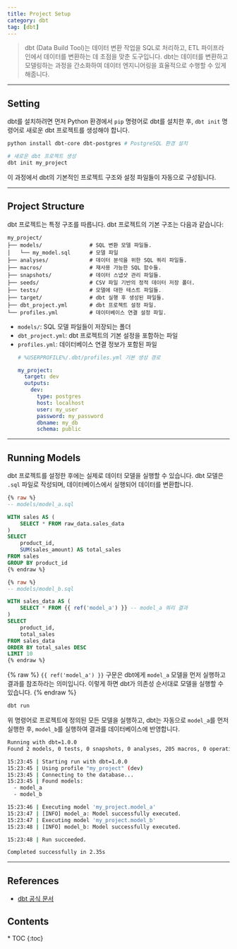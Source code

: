 ```yaml
---
title: Project Setup
category: dbt
tag: [dbt]
---
```


> dbt (Data Build Tool)는 데이터 변환 작업을 SQL로 처리하고, ETL 파이프라인에서 데이터를 변환하는 데 초점을 맞춘 도구입니다. dbt는 데이터를 변환하고 모델링하는 과정을 간소화하여 데이터 엔지니어링을 효율적으로 수행할 수 있게 해줍니다. 

---

## Setting
dbt를 설치하려면 먼저 Python 환경에서 `pip` 명령어로 dbt를 설치한 후, `dbt init` 명령어로 새로운 dbt 프로젝트를 생성해야 합니다. 

```bash
python install dbt-core dbt-postgres # PostgreSQL 환경 설치

# 새로운 dbt 프로젝트 생성
dbt init my_project   
```

이 과정에서 dbt의 기본적인 프로젝트 구조와 설정 파일들이 자동으로 구성됩니다.

---

## Project Structure
dbt 프로젝트는 특정 구조를 따릅니다. dbt 프로젝트의 기본 구조는 다음과 같습니다:

```plaintext
my_project/
├── models/               # SQL 변환 모델 파일들.
│   └── my_model.sql      # 모델 파일
├── analyses/             # 데이터 분석을 위한 SQL 쿼리 파일들.
├── macros/               # 재사용 가능한 SQL 함수들.
├── snapshots/            # 데이터 스냅샷 관리 파일들.
├── seeds/                # CSV 파일 기반의 정적 데이터 저장 폴더.
├── tests/                # 모델에 대한 테스트 파일들.
├── target/               # dbt 실행 후 생성된 파일들.
├── dbt_project.yml       # dbt 프로젝트 설정 파일.
└── profiles.yml          # 데이터베이스 연결 설정 파일.
```

- `models/`: SQL 모델 파일들이 저장되는 폴더
- `dbt_project.yml`: dbt 프로젝트의 기본 설정을 포함하는 파일
- `profiles.yml`: 데이터베이스 연결 정보가 포함된 파일
  ```yaml
  # %USERPROFILE%/.dbt/profiles.yml 기본 생성 경로

  my_project:
    target: dev
    outputs:
      dev:
        type: postgres
        host: localhost
        user: my_user
        password: my_password
        dbname: my_db
        schema: public
  ```

---

## Running Models
dbt 프로젝트를 설정한 후에는 실제로 데이터 모델을 실행할 수 있습니다. 
dbt 모델은 `.sql` 파일로 작성되며, 데이터베이스에서 실행되어 데이터를 변환합니다. 

```sql
{% raw %}
-- models/model_a.sql

WITH sales AS (
    SELECT * FROM raw_data.sales_data
)
SELECT
    product_id,
    SUM(sales_amount) AS total_sales
FROM sales
GROUP BY product_id
{% endraw %}
```

```sql
{% raw %}
-- models/model_b.sql

WITH sales_data AS (
    SELECT * FROM {{ ref('model_a') }} -- model_a 쿼리 결과
)
SELECT
    product_id,
    total_sales
FROM sales_data
ORDER BY total_sales DESC
LIMIT 10
{% endraw %}
```

{% raw %}
 `{{ ref('model_a') }}` 구문은 dbt에게 `model_a` 모델을 먼저 실행하고 결과를 참조하라는 의미입니다. 
이렇게 하면 dbt가 의존성 순서대로 모델을 실행할 수 있습니다.
{% endraw %}

```bash
dbt run
```

위 명령어로 프로젝트에 정의된 모든 모델을 실행하고, dbt는 자동으로 `model_a`를 먼저 실행한 후, `model_b`를 실행하여 결과를 데이터베이스에 반영합니다.

```bash
Running with dbt=1.0.0
Found 2 models, 0 tests, 0 snapshots, 0 analyses, 205 macros, 0 operations, 0 seed files, 0 sources, 0 exposures

15:23:45 | Starting run with dbt=1.0.0
15:23:45 | Using profile "my_project" (dev)
15:23:45 | Connecting to the database...
15:23:45 | Found models:
  - model_a
  - model_b

15:23:46 | Executing model 'my_project.model_a'
15:23:47 | [INFO] model_a: Model successfully executed.
15:23:47 | Executing model 'my_project.model_b'
15:23:48 | [INFO] model_b: Model successfully executed.

15:23:48 | Run succeeded.

Completed successfully in 2.35s
```

---

## References
- [dbt 공식 문서](https://docs.getdbt.com/docs/introduction)

<nav class="post-toc" markdown="1">
  <h2>Contents</h2>
* TOC
{:toc}
</nav>
